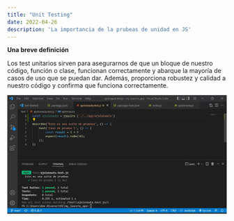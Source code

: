 ```yaml
---
title: "Unit Testing"
date: 2022-04-26
description: 'La importancia de la prubeas de unidad en JS'
---
```


**Una breve definición**

Los test unitarios sirven para asegurarnos de que un bloque de nuestro código, función o clase, funcionan correctamente y abarque la mayoría de casos de uso que se puedan dar. Además, proporciona robustez y calidad a nuestro código y confirma que funciona correctamente.


<img width="1247" alt="image" src="https://github.com/AbeAlvarez/my_launchx_blog/blob/master/images/Captura%20de%20pantalla%202022-04-26%20120055.jpg">
